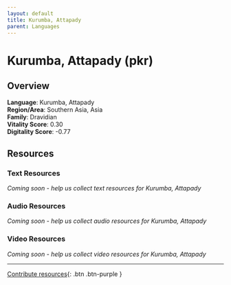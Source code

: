 ```yaml
---
layout: default
title: Kurumba, Attapady
parent: Languages
---
```


# Kurumba, Attapady (pkr)

## Overview

**Language**: Kurumba, Attapady  
**Region/Area**: Southern Asia, Asia  
**Family**: Dravidian  
**Vitality Score**: 0.30  
**Digitality Score**: -0.77  

## Resources

### Text Resources
*Coming soon - help us collect text resources for Kurumba, Attapady*

### Audio Resources
*Coming soon - help us collect audio resources for Kurumba, Attapady*

### Video Resources
*Coming soon - help us collect video resources for Kurumba, Attapady*

---

[Contribute resources](https://fairtrain.github.io/){: .btn .btn-purple }
